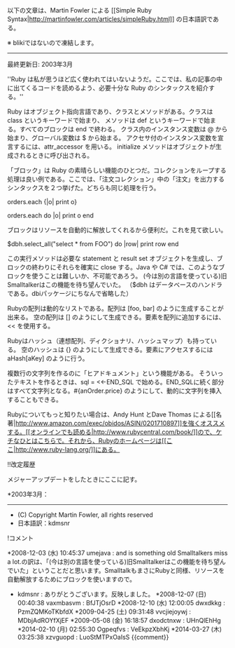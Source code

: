 以下の文章は、Martin Fowler による [[Simple Ruby Syntax|http://martinfowler.com/articles/simpleRuby.html]] の日本語訳である。

※ blikiではないので凍結します。

----

最終更新日: 2003年3月

''Ruby は私が思うほど広く使われてはいないようだ。ここでは、私の記事の中に出てくるコードを読めるよう、必要十分な Ruby のシンタックスを紹介する。''

Ruby はオブジェクト指向言語であり、クラスとメソッドがある。クラスは  class というキーワードで始まり、
メソッドは def というキーワードで始まる。すべてのブロックは end で終わる。
クラス内のインスタンス変数は @ から始まり、グローバル変数は $ から始まる。
アクセサ付のインスタンス変数を宣言するには、attr_accessor を用いる。
initialize メソッドはオブジェクトが生成されるときに呼び出される。

「ブロック」は Ruby の素晴らしい機能のひとつだ。コレクションをループする処理は良い例である。ここでは、「注文コレクション」中の「注文」を出力するシンタックスを２つ挙げた。どちらも同じ処理を行う。

 orders.each {|o| print o}

 orders.each do |o|
   print o
 end

ブロックはリソースを自動的に解放してくれるから便利だ。これを見て欲しい。

 $dbh.select_all("select * from FOO") do |row|
   print row
 end

この実行メソッドは必要な statement と result set オブジェクトを生成し、ブロックの終わりにそれらを確実に close する。Java や C# では、このようなブロックを使うことは難しいか、不可能であろう。
(今は別の言語を使っている)旧Smalltalkerはこの機能を待ち望んでいた。
（$dbh はデータベースのハンドラである。dbiパッケージにちなんで省略した）

Rubyの配列は動的なリストである。配列は [foo, bar] のように生成することが出来る。
空の配列は [] のようにして生成できる。要素を配列に追加するには、<< を使用する。

Rubyはハッシュ（連想配列、ディクショナリ、ハッシュマップ）も持っている。
空のハッシュは {} のようにして生成できる。要素にアクセスするには aHash[aKey] のように行う。

複数行の文字列を作るのに「ヒアドキュメント」という機能がある。
そういったテキストを作るときは、sql = <<-END_SQL で始める。END_SQLに続く部分はすべて文字列となる。#{anOrder.price} のようにして、動的に文字列を挿入することもできる。

Rubyについてもっと知りたい場合は、Andy Hunt とDave Thomas による[[名著|http://www.amazon.com/exec/obidos/ASIN/0201710897]]を強くオススメする。[[オンラインでも読める|http://www.rubycentral.com/book/]]ので、ケチなひとはこちらで。それから、Rubyのホームページは[[ここ|http://www.ruby-lang.org/]]にある。

!!改定履歴

メジャーアップデートをしたときにここに記す。

*2003年3月： 

----
* (C) Copyright Martin Fowler, all rights reserved 
* 日本語訳：kdmsnr

!コメント

*2008-12-03 (水) 10:45:37 umejava : and is something old Smalltalkers miss a lot.の訳は、「(今は別の言語を使っている)旧Smalltalkerはこの機能を待ち望んでいた」ということだと思います。SmalltalkもまさにRubyと同様、リソースを自動解放するためにブロックを使いますので。
* kdmsnr : ありがとうございます。反映しました。
*2008-12-07 (日) 00:40:38 vaxmbasvm : BfJTjOsrD
*2008-12-10 (水) 12:00:05 dwxdkkg : PzmZQMKoTKbfdX
*2009-04-25 (土) 09:31:48 vvcjiejoywj : MDbjAdROYfXjEF
*2009-05-08 (金) 16:18:57 dxodctnxw : UHnQlEhHg
*2014-02-10 (月) 02:55:30 Ogpeqfvs : VeEkpzXbhKj
*2014-03-27 (木) 03:25:38 xzvguopd : LuoStMTPxOaIsS
{{comment}}

